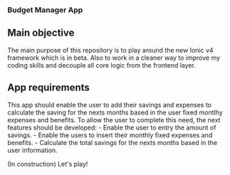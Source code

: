 ### Budget Manager App ###

## Main objective
The main purpose of this repository is to play around the new Ionic v4 framework which is in beta.
Also to work in a cleaner way to improve my coding skills and decouple all core logic from the frontend layer.

## App requirements
This app should enable the user to add their savings and expenses to calculate the saving for the nexts months based in the user fixed montlhy expenses and benefits.
To allow the user to complete this need, the next features should be developed:
    - Enable the user to entry the amount of savings.
    - Enable the users to insert their monthly fixed expenses and benefits.
    - Calculate the total savings for the nexts months based in the user information.

(In construction) Let's play!